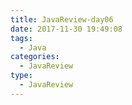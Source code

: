 ```yaml
---
title: JavaReview-day06
date: 2017-11-30 19:49:08
tags:
  - Java
categories:
  - JavaReview
type:
  - JavaReview
---
```

